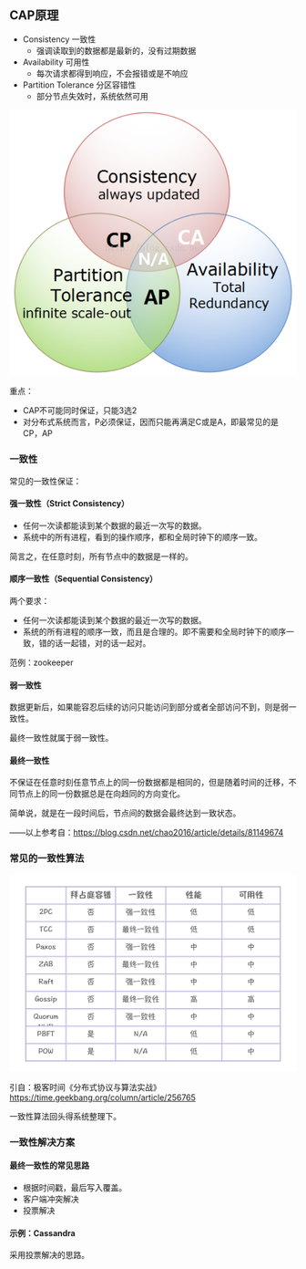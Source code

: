 ## CAP原理

- Consistency 一致性
  - 强调读取到的数据都是最新的，没有过期数据
- Availability 可用性
  - 每次请求都得到响应，不会报错或是不响应
- Partition Tolerance 分区容错性
  - 部分节点失效时，系统依然可用

![](images/cap-impossible-triangle.png)

重点：

- CAP不可能同时保证，只能3选2
- 对分布式系统而言，P必须保证，因而只能再满足C或是A，即最常见的是CP，AP

### 一致性

常见的一致性保证：

#### 强一致性（Strict Consistency）

- 任何一次读都能读到某个数据的最近一次写的数据。
- 系统中的所有进程，看到的操作顺序，都和全局时钟下的顺序一致。

简言之，在任意时刻，所有节点中的数据是一样的。

#### 顺序一致性（Sequential Consistency）

两个要求：

- 任何一次读都能读到某个数据的最近一次写的数据。
- 系统的所有进程的顺序一致，而且是合理的。即不需要和全局时钟下的顺序一致，错的话一起错，对的话一起对。

范例：zookeeper

#### 弱一致性

数据更新后，如果能容忍后续的访问只能访问到部分或者全部访问不到，则是弱一致性。

最终一致性就属于弱一致性。

#### 最终一致性

不保证在任意时刻任意节点上的同一份数据都是相同的，但是随着时间的迁移，不同节点上的同一份数据总是在向趋同的方向变化。

简单说，就是在一段时间后，节点间的数据会最终达到一致状态。

——以上参考自：https://blog.csdn.net/chao2016/article/details/81149674



### 常见的一致性算法

![](images/consensus-algorithm-summary.jpg)

引自：极客时间《分布式协议与算法实战》 https://time.geekbang.org/column/article/256765

一致性算法回头得系统整理下。

### 一致性解决方案

#### 最终一致性的常见思路
- 根据时间戳，最后写入覆盖。
- 客户端冲突解决
- 投票解决

#### 示例：Cassandra

采用投票解决的思路。

